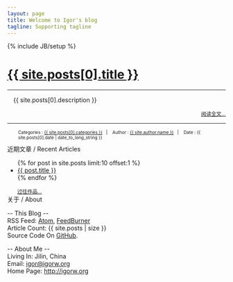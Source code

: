 ```yaml
---
layout: page
title: Welcome to Igor's blog
tagline: Supporting tagline
---
```

{% include JB/setup %}

<div>
	<div id="LatestArticleDIV">
		<h1><a href="{{BASE_PATH}}{{ site.posts[0].url }}">{{ site.posts[0].title }}</a></h1>
		<hr class="LatestArticleHR"/>
		<div style="margin:1em 1em;">
			<p>{{ site.posts[0].description }}</p>
		</div>
		<p style="font-size: smaller; text-align:right; margin-bottom: 0em;"><a href="{{BASE_PATH}}{{ site.posts[0].url }}">阅读全文...</a></p>
		<hr class="LatestArticleHR"/>
		<div style="margin:0em 2.5em; font-size: x-small;">
			<p>
				Categories&nbsp;:&nbsp;<a href="{{BASE_PATH}}categories.html#{{site.posts[0].categories}}-ref">{{ site.posts[0].categories }}</a>&nbsp;&nbsp;&nbsp;|&nbsp;&nbsp;&nbsp;		
				Author&nbsp;:&nbsp;<a class="author" href="http://igorw.org">{{ site.author.name }}</a>&nbsp;&nbsp;&nbsp;|&nbsp;&nbsp;&nbsp;
				Date&nbsp;:&nbsp;<span class="date">{{ site.posts[0].date | date_to_long_string }}</span>
			</p>
		</div>
	</div>
	<div id="LowerPart">
		<div id="RecentArticlesDIV">
			<div>近期文章 / Recent Articles</div>
			<div id="RecentArticlesBorder">   </div>
			<div id="RecentArticles">
				<ul class="posts">
					{% for post in site.posts limit:10 offset:1 %}
			    	<li><a href="{{ BASE_PATH }}{{ post.url }}">{{ post.title }}</a></li>
			  		{% endfor %}
				</ul>
				<p style="font-size: smaller; text-align:left; margin-bottom: 0em;">
					&nbsp;&nbsp;&nbsp;&nbsp;&nbsp;&nbsp;
					<a href="/archive.html">过往作品...</a>
				</p>
			</div>
		</div>
		<div id="BlogInfo">
			<div>关于 / About</div>
			<div id="BlogInfoBorderH"> </div>
			<div id="BlogInfoBorderV">
				<div id="BlogInfoContents">
					<p style="text-align:left;">
						--&nbsp;This Blog&nbsp;--<br />
						RSS Feed:&nbsp;<a href="/atom.xml">Atom</a>,&nbsp;<a href="http://feeds.feedburner.com/igorwsblog">FeedBurner</a><br />
						Article Count:&nbsp;{{ site.posts | size }}<br />
						Source Code On <a href="https://github.com/waigx/blog">GitHub</a>.<br />
					</p>
					<p>
						--&nbsp;About Me&nbsp;--<br />
						Living In:&nbsp;Jilin, China<br />
						Email:&nbsp;<a href="mailto:igor@igorw.org">igor@igorw.org</a><br />
						Home Page:&nbsp;<a href="http://igorw.org">http://igorw.org</a>
					</p>
				</div>
			</div>
		</div>
	</div>
</div>

